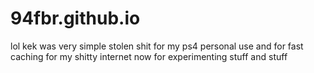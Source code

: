 # 94fbr.github.io
lol kek was very simple stolen shit for my ps4 personal use and for fast caching for my shitty internet
now for experimenting stuff and stuff
